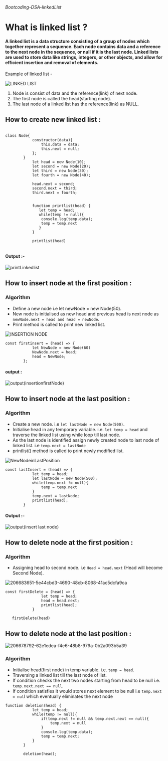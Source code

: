 
###### Bootcoding-DSA-linkedList


#  What is linked list ? 
#### A linked list is a data structure consisting of a group of nodes which together represent a sequence. Each node contains data and a reference to the next node in the sequence, or null if it is the last node. Linked lists are used to store data like strings, integers, or other objects, and allow for efficient insertion and removal of elements.


Example of linked list - 

 ![LINKED LIST](https://user-images.githubusercontent.com/114468530/206668549-6e63da14-8585-4c0a-a801-6d0d4d97ce73.png)

 1) Node is consist of data and the reference(link) of next node.
 2) The first node is called the head(starting node).
 3) The last node of a linked list has the reference(link) as NULL.


## How to create new linked list :

```

class Node{
            constructor(data){
                this.data = data;
                this.next = null;
            };
        }
            let head = new Node(10);
            let second = new Node(20);
            let third = new Node(30);
            let fourth = new Node(40);

            head.next = second;
            second.next = third;
            third.next = fourth;

            
            function printlist(head) {
               let temp = head;
               while(temp != null){
                console.log(temp.data);
                temp = temp.next
               }
            }

            printlist(head)
            
```

#### Output :-


![printLinkedlist](https://user-images.githubusercontent.com/114468530/206678480-84e308ff-5452-4a15-8af7-f92680cefb8f.png)



## How to insert node at the first position : 

### Algorithm

- Define a new node i.e let newNode = new Node(50). 
- New node is initialised as new head and previous head is next node as ```newNode.next = head and head = newNode```.
- Print method is called to print new linked list.


![INSERTION NODE ](https://user-images.githubusercontent.com/114468530/206685794-a17c47de-2615-49e5-bd15-329d9b8d898b.png)



```
const firstinsert = (head) => {
            let NewNode = new Node(60)
            NewNode.next = head;
            head = NewNode;
        };
```

#### output : 
![output(insertionfirstNode)](https://user-images.githubusercontent.com/114468530/206688473-22d15313-f715-4c7c-a812-195dd4b3b04b.png)


## How to insert node at the last position :

### Algorithm 
- Create a new node. i.e ```let lastNode = new Node(500)```. 
- Initialise head in any temporary variable. i.e. ```let temp = head``` and traverse the linked list using while loop till last node.
- As the last node is identified assign newly created node to last node of linked list. i.e ```temp.next = lastNode```
- printlist() method is called to print newly modified list.

![NewNodeinLastPosition](https://user-images.githubusercontent.com/114468530/206837791-2daeec02-48f0-4b11-9a77-b4a15c6cdeb1.png)


```
const lastInsert = (head) => {
            let temp = head;
            let lastNode = new Node(500);
            while(temp.next != null){
                temp = temp.next
            }
            temp.next = lastNode;
            printlist(head);
        }
```

#### Output :-


![output(insert last node)](https://user-images.githubusercontent.com/114468530/206838088-8c7672ab-4429-463b-af14-299e09d56362.png)


## How to delete node at the first position : 

### Algorithm 
- Assigning head to second node. i.e ```Head = head.next``` (Head will become Second Node).

![206683651-5e44cbd3-4690-48cb-8068-41ac5dcfa9ca](https://user-images.githubusercontent.com/114468530/206838162-d66ab7a3-87a6-4df9-88f6-183b5c60bfc7.png)


```
const firstDelete = (head) => {
                let temp = head;
                head = head.next;
                printlist(head);
            }
            
   firstDelete(head)
```

## How to delete node at the last position : 


![206678792-62e1edea-f4e6-48b8-979a-0b2a093b5a39](https://user-images.githubusercontent.com/114468530/206838307-18374f71-1530-4dc3-911f-fb7ae66fda61.png)

### Algorithm 
- Initialise head(first node) in temp variable. i.e. ```temp = head```. 
- Traversing a linked list till the last node of list.
- If condition checks the next two nodes starting from head to be null i.e. ```temp.next.next == null```.
- If condition satisfies it would stores next element to be null i.e ```temp.next = nul```l which eventually eliminates the next node

```
function deletion(head) {
            let temp = head;
            while(temp != null){
                if(temp.next != null && temp.next.next == null){
                    temp.next = null
                }
                console.log(temp.data);
                temp = temp.next;
            }
        }

        deletion(head);
```

